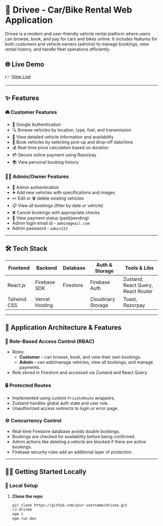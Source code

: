 # 🚗 Drivee - Car/Bike Rental Web Application

Drivee is a modern and user-friendly vehicle rental platform where users can browse, book, and pay for cars and bikes online. It includes features for both customers and vehicle owners (admins) to manage bookings, view rental history, and handle fleet operations efficiently.

## 🌐 Live Demo

👉 [View Live](https://drivee-azure.vercel.app)

---

## ✨ Features

### 🚘 Customer Features
- 🔐 Google Authentication
- 🔍 Browse vehicles by location, type, fuel, and transmission
- 📄 View detailed vehicle information and availability
- 📅 Book vehicles by selecting pick-up and drop-off date/time
- 💰 Real-time price calculation based on duration
- 💳 Secure online payment using Razorpay
- 📚 View personal booking history

### 🧑‍💼 Admin/Owner Features
- 🔐 Admin authentication
- ➕ Add new vehicles with specifications and images
- ✏️ Edit or 🗑️ delete existing vehicles
- 📋 View all bookings (filter by date or vehicle)
- ❌ Cancel bookings with appropriate checks
- 💸 View payment status (paid/pending)
- Admin login email id - `admin@gmail.com`
- Admin password - `admin123`

---

## 🛠 Tech Stack

| Frontend       | Backend         | Database        | Auth & Storage     | Tools & Libs                        |
|----------------|-----------------|-----------------|--------------------|-------------------------------------|
| React.js       | Firebase SDK    | Firestore       | Firebase Auth      | Zustand, React Query, React Router |
| Tailwind CSS   | Vercel Hosting  |                 | Cloudinary Storage   | Toast, Razorpay       |

---

## 🔐 Application Architecture & Features

### 🔑 Role-Based Access Control (RBAC)
- Roles:
  - **Customer** – can browse, book, and view their own bookings.
  - **Admin** – can add/manage vehicles, view all bookings, and manage payments.
- Role stored in Firestore and accessed via Zustand and React Query.

### 🔒 Protected Routes
- Implemented using custom `PrivateRoute` wrappers.
- Zustand handles global auth state and user role.
- Unauthorized access redirects to login or error page.

### ⚙️ Concurrency Control
- Real-time Firestore database avoids double bookings.
- Bookings are checked for availability before being confirmed.
- Admin actions like deleting a vehicle are blocked if there are active bookings.
- Firebase security rules add an additional layer of protection.

---

## 🧑‍💻 Getting Started Locally

### 🔧 Local Setup

1. **Clone the repo**
   ```bash
   git clone https://github.com/your-username/drivee.git  
   cd drivee  
   npm i  
   npm run dev  
   

